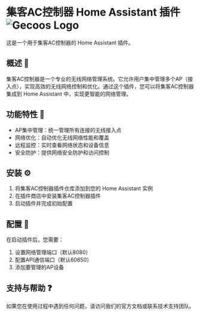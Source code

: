 # 集客AC控制器 Home Assistant 插件 ![Gecoos Logo](http://www.cnrouter.com/s/assets/images/resources/logo-1.png)

这是一个用于集客AC控制器的 Home Assistant 插件。

## 概述 📖

集客AC控制器是一个专业的无线网络管理系统。它允许用户集中管理多个AP（接入点），实现高效的无线网络控制和优化。通过这个插件，您可以将集客AC控制器集成到 Home Assistant 中，实现更智能的网络管理。

## 功能特性 🚀

- AP集中管理：统一管理所有连接的无线接入点
- 网络优化：自动优化无线网络性能和覆盖
- 远程监控：实时查看网络状态和设备信息
- 安全防护：提供网络安全防护和访问控制

## 安装 ⚙️

1. 将集客AC控制器插件仓库添加到您的 Home Assistant 实例
2. 在插件商店中安装集客AC控制器插件
3. 启动插件并完成初始配置

## 配置 🔧

在启动插件后，您需要：
1. 设置网络管理端口（默认8080）
2. 配置API通信端口（默认60650）
3. 添加要管理的AP设备

## 支持与帮助 ❓

如果您在使用过程中遇到任何问题，请访问我们的官方文档或联系技术支持团队。
